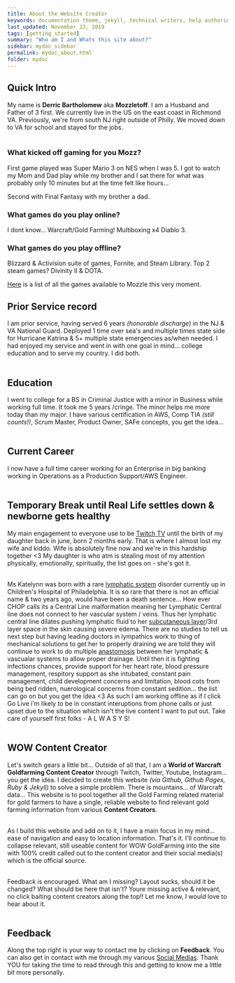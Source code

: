 ```yaml
---
title: About the Website Creator
keywords: documentation theme, jekyll, technical writers, help authoring tools, hat replacements
last_updated: November 23, 2019
tags: [getting_started]
summary: "Who am I and Whats this site about?"
sidebar: mydoc_sidebar
permalink: mydoc_about.html
folder: mydoc
---
```


## Quick Intro
My name is **Derric Bartholomew** aka **Mozzletoff**. I am a Husband and Father of 3 first. We currently live in the US on the east coast in Richmond VA. Previously, we're from south NJ right outside of Philly. We moved down to VA for school and stayed for the jobs.
<br>
<br>

### What kicked off gaming for you Mozz?
First game played was Super Mario 3 on NES when I was 5. I got to watch my Mom and Dad play while my brother and I sat there for what was probably only 10 minutes but at the time felt like hours...

Second with Final Fantasy with my brother a dad.

### What games do you play online?
I dont know... Warcraft/Gold Farming! Multiboxing x4 Diablo 3.

### What games do you play offline?
Blizzard & Activision suite of games, Fornite, and Steam Library. Top 2 steam games? Divinity II & DOTA.

[Here](https://drive.google.com/file/d/0B_KWu4K9rqXESTQwdEJROFlTa0k/view?usp=sharing) is a list of all the games available to Mozzle this very moment.

## Prior Service record
I am prior service, having served 6 years _(honorable discharge)_ in the NJ & VA National Guard. Deployed 1 time over sea's and multiple times state side for Hurricane Katrina & 5+ multiple state emergencies as/when needed. I had enjoyed my service and went in with one goal in mind... college education and to serve my country. I did both.
<br>
<br>

## Education
I went to college for a BS in Criminal Justice with a minor in Business while working full time. It took me 5 years /cringe. The minor helps me more today than my major. I have various certification in AWS, Comp TIA _(still counts!)_, Scrum Master, Product Owner, SAFe concepts, you get the idea...
<br>
<br>

## Current Career
I now have a full time career working for an Enterprise in big banking working in Operations as a Production Support/AWS Engineer.
<br>
<br>

## Temporary Break until Real Life settles down & newborne gets healthy
My main engagement to everyone use to be [Twitch TV](https://www.twitch.tv/mozzletoff) until the birth of my daughter back in june, born 2 months early. That is where I almost lost my wife and kiddo. Wife is absolutely fine now and we're in this hardship together <3 My daughter is who atm is stealing most of my attention physically, emotionally, spiritually, the list goes on - she's got it.
<br>
<br>

Ms Katelynn was born with a rare [lymphatic system](https://www.livescience.com/26983-lymphatic-system.html) disorder currently up in Children's Hospital of Philadelphia. It is so rare that there is not an official name & two years ago, would have been a death sentence... How ever CHOP calls its a Central Line malformation meaning her Lymphatic Central line does not connect to her vascular system / veins. Thus her lymphatic central line dilates pushing lymphatic fluid to her [subcutaneous layer](https://www.verywellhealth.com/subcutaneous-tissue-1068882)/3rd layer space in the skin causing severe edema. There are no studies to tell us next step but having leading doctors in lympathics work to thing of mechanical solutions to get her to properly draining we are told they will continue to work to do multiple [anastomosis](https://medlineplus.gov/ency/article/002231.htm) between her lymphatic & vascualar systems to allow proper drainage. Until then it is fighting infections chances, provide support for her heart rate, blood pressure management, respitory support as she intubated, constant pain management, child development concerns and limitation, blood cots from being bed ridden, nuerological concerns from constant sedition... the list can go on but you get the idea <3 As such I am working offline as if I click Go Live i'm likely to be in constant interuptions from phone calls or just upset due to the situation which isn't the live content I want to put out. Take care of yourself first folks - A L W A S Y S!
<br>
<br>

## WOW Content Creator
Let's switch gears a little bit... Outside of all that, I am a **World of Warcraft Goldfarming Content Creator** through Twitch, Twitter, Youtube, Instagram... you get the idea. I decided to create this website _(via Github, Github Pages, Ruby & Jekyll)_ to solve a simple problem. There is mountains... of Warcraft data... This website is to pool together all the Gold Farming related material for gold farmers to have a single, reliable website to find relevant gold farming information from various **Content Creators**.
<br>
<br>

 As I build this website and add on to it, I have a main focus in my mind... ease of navigation and easy to location information. That's it. I'll continue to collapse relevant, still useable content for WOW GoldFarming into the site with 100% credit called out to the content creator and their social media(s) which is the official source.
<br>
<br>

Feedback is encouraged. What am I missing? Layout sucks, should it be changed? What should be here that isn't? Youre missing active & relevant, no click baiting content creators along the top!! Let me know, I would love to hear about it.
<br>
<br>

## Feedback
Along the top right is your way to contact me by clicking on **Feedback**. You can also get in contact with me through my various [Social Medias](https://t.co/SRrJa1X9B7?amp=1). Thank YOU for taking the time to read through this and getting to know me a little bit more personally.


